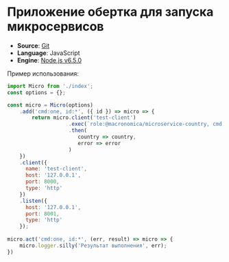 # Приложение обертка для запуска микросервисов
* **Source**: [Git](https://gitlab.com/microjs/microjs.git)
* **Language**: JavaScript
* **Engine**: [Node.js v6.5.0](https://nodejs.org/dist/latest-v5.x/)

Пример использования:

```javascript
import Micro from './index';
const options = {};

const micro = Micro(options)
    .add('cmd:one, id:*', ({ id }) => micro => {
        return micro.client('test-client')
                    .exec(`role:@macronomica/microservice-country, cmd:ping`)
                    .then(
                       country => country,
                       error => error
                    )
    })
    .client({
      name: 'test-client',
      host: '127.0.0.1',
      port: 8000,
      type: 'http'
    })
    .listen({
      host: '127.0.0.1',
      port: 8001,
      type: 'http'
    });
  
micro.act('cmd:one, id:*', (err, result) => micro => {
    micro.logger.silly('Результат выполнения', err);
})

```

